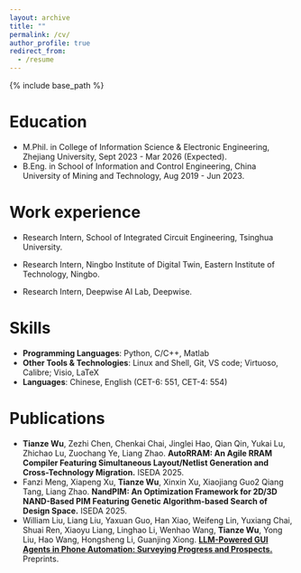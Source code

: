 ```yaml
---
layout: archive
title: ""
permalink: /cv/
author_profile: true
redirect_from:
  - /resume
---
```


{% include base_path %}

Education
======
* M.Phil. in College of Information Science & Electronic Engineering, Zhejiang University, Sept 2023 - Mar 2026 (Expected).
* B.Eng. in School of Information and Control Engineering, China University of Mining and Technology, Aug 2019 - Jun 2023.

Work experience
======
* Research Intern, School of Integrated Circuit Engineering, Tsinghua University.

* Research Intern, Ningbo Institute of Digital Twin, Eastern Institute of Technology, Ningbo. 

* Research Intern, Deepwise AI Lab, Deepwise. 
  
Skills
======
* **Programming Languages**: Python, C/C++, Matlab
* **Other Tools & Technologies**: Linux and Shell, Git, VS code; Virtuoso, Calibre; Visio, LaTeX 
* **Languages**: Chinese, English (CET-6: 551, CET-4: 554)

Publications
======
* **Tianze Wu**, Zezhi Chen, Chenkai Chai, Jinglei Hao, Qian Qin, Yukai Lu, Zhichao Lu, Zuochang Ye, Liang Zhao. **AutoRRAM: An Agile RRAM Compiler Featuring Simultaneous Layout/Netlist Generation and Cross-Technology Migration.** ISEDA 2025.
* Fanzi Meng, Xiapeng Xu, **Tianze Wu**, Xinxin Xu, Xiaojiang Guo2 Qiang Tang, Liang Zhao. **NandPIM: An Optimization Framework for 2D/3D NAND-Based PIM Featuring Genetic Algorithm-based Search of Design Space.** ISEDA 2025.
* William Liu, Liang Liu, Yaxuan Guo, Han Xiao, Weifeng Lin, Yuxiang Chai, Shuai Ren, Xiaoyu Liang, Linghao Li, Wenhao Wang, **Tianze Wu**, Yong Liu, Hao Wang, Hongsheng Li, Guanjing Xiong. **[LLM-Powered GUI Agents in Phone Automation: Surveying Progress and Prospects.](https://doi.org/10.20944/preprints202501.0413.v1)** Preprints.


